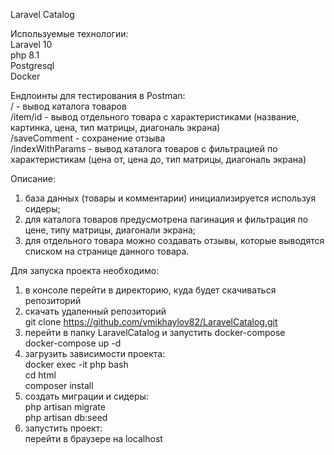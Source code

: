 Laravel Catalog 

Используемые технологии:\
Laravel 10\
php 8.1\
Postgresql\
Docker
  
Ендпоинты для тестирования в Postman:  
/     		  - вывод каталога товаров  
/item/id          - вывод отдельного товара с характеристиками (название, картинка, цена, тип матрицы, диагональ экрана)  
/saveComment      - сохранение отзыва  
/indexWithParams  - вывод каталога товаров с фильтрацией по характеристикам (цена от, цена до, тип матрицы, диагональ экрана)  

Описание:
1. база данных (товары и комментарии) инициализируется используя сидеры;
2. для каталога товаров предусмотрена пагинация и фильтрация по цене, типу матрицы, диагонали экрана;
3. для отдельного товара можно создавать отзывы, которые выводятся списком на странице данного товара.

Для запуска проекта необходимо:  
1. в консоле перейти в директорию, куда будет скачиваться репозиторий  
2. скачать удаленный репозиторий   
	git clone https://github.com/vmikhaylov82/LaravelCatalog.git  
3. перейти в папку LaravelCatalog и запустить docker-compose  
	docker-compose up -d  
4. загрузить зависимости проекта:  
	docker exec -it php bash  
	cd html  
	composer install  
5. создать миграции и сидеры:  
	php artisan migrate  
	php artisan db:seed  
6. запустить проект:    
	перейти в браузере на localhost  

